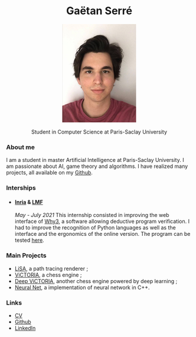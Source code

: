 <div style="text-align: center">
<h1>
  Gaëtan Serré
</h1>
<p>
<img src="assets/img-01.jpg" width=200 heigth=300>
</p>
<p>
Student in Computer Science at Paris-Saclay University
</p>
</div>



### About me
I am a student in master Artificial Intelligence at Paris-Saclay University.
I am passionate about AI, game theory and algorithms. I have realized many projects, all available on my <a target="_blank" href="https://github.com/Plagiat01">Github</a>.


### Interships
+ #### <a  target="_blank" href="https://www.inria.fr/">Inria</a> \& <a  target="_blank" href="https://lmf.cnrs.fr/">LMF</a>
  *May - July 2021* 
  This internship consisted in improving the web interface of <a  target="_blank" href="http://why3.lri.fr/">Why3</a>, a software allowing deductive program verification. I had to improve the recognition of Python languages as well as the interface and the ergonomics of the online version. The program can be tested <a target="_blank" href="http://why3.lri.fr/try/">here</a>.

### Main Projects
+ <a href="https://github.com/Plagiat01/LiSA-Path-Tracing-Renderer" target="_blank">LiSA</a>, a path tracing renderer ;
+ <a href="https://github.com/Plagiat01/ViCTORIA" target="_blank">ViCTORIA</a>, a chess engine ;
+ <a href="https://github.com/Plagiat01/Deep-ViCTORIA" target="_blank">Deep ViCTORIA</a>, another chess engine powered by deep learning ;
+ <a href="https://github.com/Plagiat01/NeuralNet" target="_blank">Neural Net</a>, a implementation of neural network in C++.

### Links
+ <a target="_blank" href="https://Plagiat01.github.io/assets/CV.pdf">CV</a>
+ <a target="_blank" href="https://github.com/Plagiat01">Github</a>
+ <a target="_blank" href="https://www.linkedin.com/in/ga%C3%ABtan-serr%C3%A9-165974205/">LinkedIn</a>
